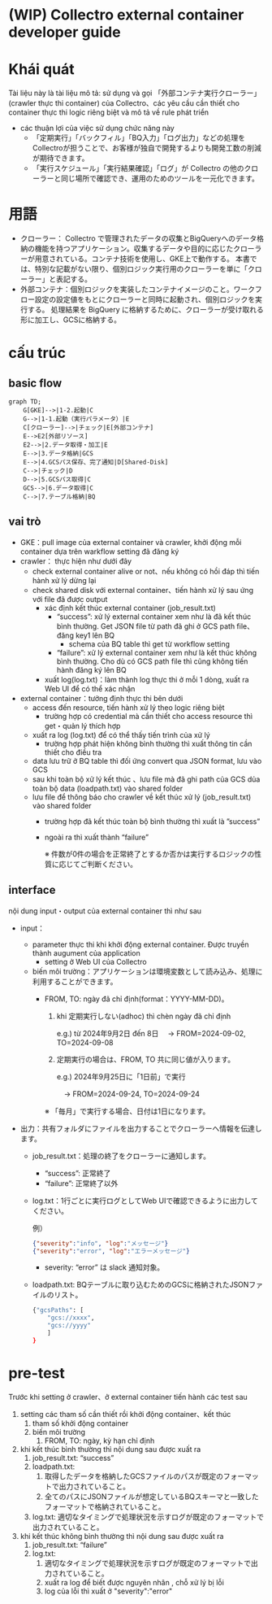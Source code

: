 # (WIP) Collectro external container developer guide

# Khái quát

Tài liệu này là tài liệu mô tả: sử dụng và gọi 「外部コンテナ実行クローラー」(crawler thực thi container) của Collectro、các yêu cầu cần thiết cho container thực thi logic riêng biệt và mô tả về rule phát triển

- các thuận lợi của việc sử dụng chức năng này
    - 「定期実行」「バックフィル」「BQ入力」「ログ出力」などの処理をCollectroが担うことで、お客様が独自で開発するよりも開発工数の削減が期待できます。
    - 「実行スケジュール」「実行結果確認」「ログ」が Collectro の他のクローラーと同じ場所で確認でき、運用のためのツールを一元化できます。

# 用語

- クローラー： Collectro で管理されたデータの収集とBigQueryへのデータ格納の機能を持つアプリケーション。収集するデータや目的に応じたクローラーが用意されている。コンテナ技術を使用し、GKE上で動作する。
本書では、特別な記載がない限り、個別ロジック実行用のクローラーを単に「クローラー」と表記する。
- 外部コンテナ：個別ロジックを実装したコンテナイメージのこと。ワークフロー設定の設定値をもとにクローラーと同時に起動され、個別ロジックを実行する。
処理結果を BigQuery に格納するために、クローラーが受け取れる形に加工し、GCSに格納する。

# cấu trúc

## basic flow

```mermaid
graph TD;
	G[GKE]-->|1-2.起動|C
	G-->|1-1.起動（実行パラメータ）|E
	C[クローラー]-->|チェック|E[外部コンテナ]
	E-->E2[外部リソース]
	E2-->|2.データ取得・加工|E
	E-->|3.データ格納|GCS
	E-->|4.GCSパス保存、完了通知|D[Shared-Disk]
	C-->|チェック|D
	D-->|5.GCSパス取得|C
	GCS-->|6.データ取得|C
	C-->|7.テーブル格納|BQ
```

## vai trò

- GKE：pull image của external container và crawler, khởi động mỗi container dựa trên warkflow setting đã đăng ký
- crawler： thực hiện như dưới đây
    - check external container alive or not、nếu không có hồi đáp thì tiến hành xử lý dừng lại
    - check shared disk với external container、tiến hành xử lý sau ứng với file đã được output
        - xác định kết thúc external container (job_result.txt)
            - “success”: xử lý external container xem như là đã kết thúc bình thường. Get JSON file từ path đã ghi ở GCS path file、đăng key1 lên BQ
                - schema của BQ table thì get từ workflow setting
            - “failure”: xử lý external container xem như là kết thúc không bình thường. Cho dù có GCS path file thì cũng không tiến hành đăng ký lên BQ
        - xuất log(log.txt)：làm thành log thực thi ở mỗi 1 dòng, xuất ra Web UI để có thể xác nhận
- external container：tưởng định thực thi bên dưới
    - access đến resource, tiến hành xử lý theo logic riêng biệt
        - trường hợp có credential mà cần thiết cho access resource thì get・quản lý thích hợp
    - xuất ra log (log.txt)  để có thể thấy tiến trình của xử lý
        - trường hợp phát hiện không bình thường thì xuất thông tin cần thiết cho điều tra
    - data lưu trữ ở BQ table thì đối ứng convert qua JSON format, lưu vào GCS
    - sau khi toàn bộ xử lý kết thúc 、lưu file mà đã ghi path của GCS dủa toàn bộ data  (loadpath.txt) vào shared folder
    - lưu file để thông báo cho crawler về kết thúc xử lý (job_result.txt) vào shared folder
        - trường hợp đã kết thúc toàn bộ bình thường thì xuất là ”success”
        - ngoài ra thì xuất thành “failure”
            
            ※ 件数が0件の場合を正常終了とするか否かは実行するロジックの性質に応じてご判断ください。
            

## interface

nội dung input・output của external container thì như sau

- input：
    - parameter thực thi khi khởi động external container. Được truyền thành augument của application
        - setting ở Web UI của Collectro 
    - biến môi trường：アプリケーションは環境変数として読み込み、処理に利用することができます。
        - FROM, TO: ngày đã chỉ định(format：YYYY-MM-DD)。
            1. khi 定期実行しない(adhoc) thì chèn ngày đã chỉ định
                
                e.g.) từ 2024年9月2日 đến 8日
                　→ FROM=2024-09-02, TO=2024-09-08
                
            2. 定期実行の場合は、FROM, TO 共に同じ値が入ります。
                
                e.g.) 2024年9月25日に「1日前」で実行
                
                　→ FROM=2024-09-24, TO=2024-09-24
                
            
            ※ 「毎月」で実行する場合、日付は1日になります。
            
- 出力：共有フォルダにファイルを出力することでクローラーへ情報を伝達します。
    - job_result.txt：処理の終了をクローラーに通知します。
        - “success”: 正常終了
        - “failure”: 正常終了以外
    - log.txt：1行ごとに実行ログとしてWeb UIで確認できるように出力してください。
        
        例）
        
        ```json
        {"severity":"info", "log":"メッセージ"} 
        {"severity":"error", "log":"エラーメッセージ"}
        ```
        
        - severity: “error” は slack 通知対象。
    - loadpath.txt: BQテーブルに取り込むためのGCSに格納されたJSONファイルのリスト。
        
        ```bash
        {"gcsPaths": [
        	"gcs://xxxx",
        	"gcs://yyyy"
        	]
        }
        ```
        

# pre-test

Trước khi setting ở crawler、ở external container tiến hành các test sau

1. setting các tham số cần thiết rồi khởi động container、kết thúc
    1. tham số khởi động container
    2. biến môi trường
        1. FROM, TO: ngày, kỳ hạn chỉ định
2. khi kết thúc bình thường thì nội dung sau được xuất ra
    1. job_result.txt: “success”
    2. loadpath.txt: 
        1. 取得したデータを格納したGCSファイルのパスが既定のフォーマットで出力されていること。
        2. 全てのパスにJSONファイルが想定しているBQスキーマと一致したフォーマットで格納されていること。
    3. log.txt: 適切なタイミングで処理状況を示すログが既定のフォーマットで出力されていること。
3. khi kết thúc không bình thường thì nội dung sau được xuất ra
    1. job_result.txt: “failure”
    2. log.txt: 
        1. 適切なタイミングで処理状況を示すログが既定のフォーマットで出力されていること。
        2. xuất ra log để biết được nguyên nhân , chỗ xử lý bị lỗi
        3. log của lỗi thì xuất ở "severity":"error" 
